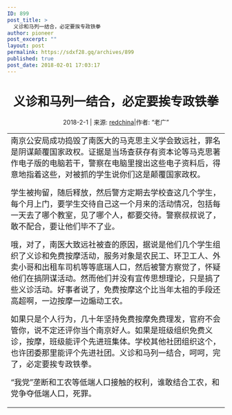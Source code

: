 ```yaml
---
ID: 899
post_title: >
  义诊和马列一结合，必定要挨专政铁拳
author: pioneer
post_excerpt: ""
layout: post
permalink: https://sdxf28.gq/archives/899
published: true
post_date: 2018-02-01 17:03:17
---
```

<div class="h hm">
<h1 class="ph" style="text-align: center;">义诊和马列一结合，必定要挨专政铁拳</h1>
<p class="xg1" style="text-align: center;">2018-2-1 <span class="pipe">|</span> 来源: <a href="http://redchinacn.net/home.php?mod=space&amp;uid=1">redchina</a><span class="pipe">|</span>作者: “老广”</p>

</div>
<div class="s"></div>
<div id="diysummarybottom" class="area"></div>
<div class="d">
<div id="diycontenttop" class="area"></div>
<table class="vwtb" cellspacing="0" cellpadding="0">
<tbody>
<tr>
<td id="article_content"><span style="font-size: large;">南京公安局成功捣毁了南医大的马克思主义学会致远社，罪名是阴谋颠覆国家政权。证据是当场查获存有资本论等马克思著作电子版的电脑若干，警察在电脑里搜出这些电子资料后，得意地指着这些，对被抓的学生说你们这是颠覆国家政权。</span>

<span style="font-size: large;">学生被拘留，随后释放，然后警方定期去学校查这几个学生，每个月上门，要学生交待自己这一个月来的活动情况，包括每一天去了哪个教室，见了哪个人，都要交待。警察叔叔说了，敢不配合，要让他们毕不了业。</span>

<span style="font-size: large;">哦，对了，南医大致远社被查的原因，据说是他们几个学生组织了义诊和免费按摩活动，服务对象是农民工、环卫工人、外卖小哥和出租车司机等等底瑞人口，然后被警方察觉了，怀疑他们在搞阴谋活动。然而他们并没有宣传思想理论，只是搞了些义诊活动。好事者说了，免费按摩这个比当年太祖的手段还高超啊，一边按摩一边煽动工农。</span>

<span style="font-size: large;">如果只是个人行为，几十年坚持免费按摩免费理发，官府不会管你，说不定还评你当个南京好人。如果是班级组织免费义诊，按摩，班级能评个先进班集体。学校其他社团组织这个，也许团委那里能评个先进社团。义诊和马列一结合，呵呵，完了，必定要挨专政铁拳。</span>

<span style="font-size: large;">“我党”垄断和工农等低端人口接触的权利，谁敢结合工农，和党争夺低端人口，死罪。</span></td>
</tr>
</tbody>
</table>
</div>